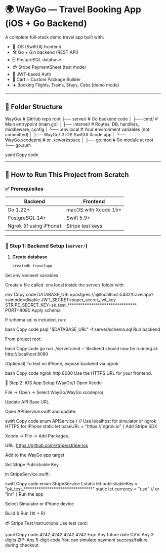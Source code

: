 # 🌍 WayGo — Travel Booking App (iOS + Go Backend)

A complete full-stack demo travel app built with:
- 📱 iOS (SwiftUI) frontend
- 🛠️ Go + Gin backend (REST API)
- 🗄️ PostgreSQL database
- 💳 Stripe PaymentSheet (test mode)
- 🔐 JWT-based Auth
- 🛒 Cart + Custom Package Builder
- ✈️ Booking Flights, Trains, Stays, Cabs (demo mode)

---

## 📁 Folder Structure

WayGo/ # GitHub repo root
├── server/ # Go backend code
│ ├── cmd/ # Main entrypoint (main.go)
│ ├── internal/ # Routes, DB, handlers, middleware, config
│ └── .env.local # Your environment variables (not committed)
│
├── WayGo/ # iOS SwiftUI Xcode app
│ └── WayGo.xcodeproj # or .xcworkspace
│
├── go.mod # Go module at root
└── go.sum

yaml
Copy code

---

## 🚀 How to Run This Project from Scratch

### ✅ Prerequisites

| Backend              | Frontend             |
|----------------------|----------------------|
| Go 1.22+             | macOS with Xcode 15+ |
| PostgreSQL 14+       | Swift 5.9+           |
| Ngrok (if using iPhone) | Stripe test keys    |

---

### 🔧 Step 1: Backend Setup (`server/`)

1. **Create database**
   ```bash
   createdb travelapp
Set environment variables

Create a file called .env.local inside the server/ folder with:

env
Copy code
DATABASE_URL=postgres://<user>:<pass>@localhost:5432/travelapp?sslmode=disable
JWT_SECRET=super_secret_jwt_key
STRIPE_SECRET_KEY=sk_test_********************************
PORT=8080
Apply schema

If schema.sql is included, run:

bash
Copy code
psql "$DATABASE_URL" -f server/schema.sql
Run backend

From project root:

bash
Copy code
go run ./server/cmd
✅ Backend should now be running at: http://localhost:8080

(Optional) To test on iPhone, expose backend via ngrok:

bash
Copy code
ngrok http 8080
Use the HTTPS URL for your frontend.

📱 Step 2: iOS App Setup (WayGo/)
Open Xcode

File → Open → Select WayGo/WayGo.xcodeproj

Update API Base URL

Open APIService.swift and update:

swift
Copy code
enum APIService {
    // Use localhost for simulator or ngrok HTTPS for iPhone
    static let baseURL = "https://<your-ngrok-subdomain>.ngrok.io"
}
Add Stripe SDK

Xcode → File → Add Packages…

URL: https://github.com/stripe/stripe-ios

Add to the WayGo app target

Set Stripe Publishable Key

In StripeService.swift:

swift
Copy code
enum StripeService {
    static let publishableKey = "pk_test_********************************"
    static let currency = "usd" // or "inr"
}
Run the app

Select Simulator or iPhone device

Build & Run (⌘ + R)

💳 Stripe Test Instructions
Use test card:

yaml
Copy code
4242 4242 4242 4242
Exp: Any future date
CVV: Any 3 digits
ZIP: Any 5-digit code
You can simulate payment success/failure during checkout.
